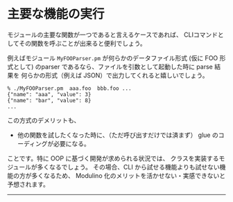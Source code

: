 # 主要な機能の実行

モジュールの主要な関数が一つであると言えるケースであれば、
CLIコマンドとしてその関数を呼ぶことが出来ると便利でしょう。

例えばモジュール `MyFOOParser.pm` が何らかのデータファイル形式 (仮に FOO 形式として)
のparser であるなら、ファイルを引数として起動した時に parse 結果を
何らかの形式（例えば JSON）で出力してくれると嬉しいでしょう。

```console
% ./MyFOOParser.pm  aaa.foo  bbb.foo ...
{"name": "aaa", "value": 3}
{"name": "bar", "value": 8}
...
```

この方式のデメリットも、

- 他の関数を試したくなった時に、（ただ呼び出すだけでは済まず）
glue のコーディングが必要になる。

ことです。特に OOP に基づく開発が求められる状況では、
クラスを実装するモジュールが多くなるでしょう。
その場合、CLI から試せる機能よりも試せない機能の方が多くなるため、
Modulino 化のメリットを活かせない・実感できないと予想されます。

- - - -

